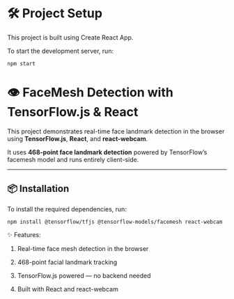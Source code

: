 # 🛠️ Project Setup

This project is built using Create React App.

To start the development server, run:

```npm start```

# 👁️ FaceMesh Detection with TensorFlow.js & React

This project demonstrates real-time face landmark detection in the browser using **TensorFlow.js**, **React**, and **react-webcam**.

It uses **468-point face landmark detection** powered by TensorFlow’s facemesh model and runs entirely client-side.

---

## 📦 Installation

To install the required dependencies, run:

```
npm install @tensorflow/tfjs @tensorflow-models/facemesh react-webcam

```
✨ Features:

1. Real-time face mesh detection in the browser

2. 468-point facial landmark tracking

3. TensorFlow.js powered — no backend needed

4. Built with React and react-webcam
